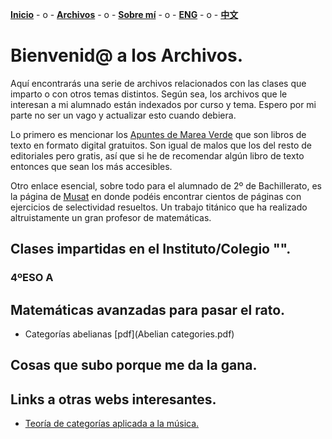 [**Inicio**](index.html) - o -    [**Archivos**](Archivos.html)  - o -   [**Sobre mí**](Sobremi.html) - o -   [**ENG**](ENGArchivos.html) - o -    [**中文**](CHindex.html) 


# Bienvenid@ a los Archivos.

Aquí encontrarás una serie de archivos relacionados con las clases que imparto o con otros temas distintos. Según sea, los archivos que le interesan a mi alumnado están indexados por curso y tema. Espero por mi parte no ser un vago y actualizar esto cuando debiera.

Lo primero es mencionar los [Apuntes de Marea Verde](http://www.apuntesmareaverde.org.es) que son libros de texto en formato digital gratuitos. Son igual de malos que los del resto de editoriales pero gratis, así que si he de recomendar algún libro de texto entonces que sean los más accesibles. 

Otro enlace esencial, sobre todo para el alumnado de 2º de Bachillerato, es la página de [Musat](http://musat.net) en donde podéis encontrar cientos de páginas con ejercicios de selectividad resueltos. Un trabajo titánico que ha realizado altruistamente un gran profesor de matemáticas.

## Clases impartidas en el Instituto/Colegio "".
### 4ºESO A

## Matemáticas avanzadas para pasar el rato.
- Categorías abelianas [pdf](Abelian categories.pdf)

## Cosas que subo porque me da la gana.

## Links a otras webs interesantes.
- [Teoría de categorías aplicada a la música.](https://alpof.wordpress.com) 
